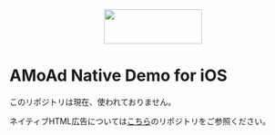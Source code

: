 <div align="center">
<img width="172" height="61" src="http://www.amoad.com/images/logo.png">
</div>

# AMoAd Native Demo for iOS
このリポジトリは現在、使われておりません。

ネイティブHTML広告については[こちら](https://github.com/amoad/amoad-ios-sdk)のリポジトリをご参照ください。
